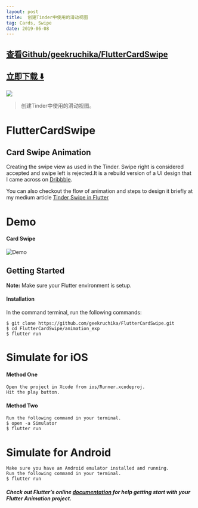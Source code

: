 ```yaml
---
layout: post
title:  创建Tinder中使用的滑动视图
tag: Cards, Swipe
date: 2019-06-08
---
```


 

## [查看Github/geekruchika/FlutterCardSwipe](http://github.com/geekruchika/FlutterCardSwipe)
## [立即下载 ️⬇️ ](https://codeload.github.com/geekruchika/FlutterCardSwipe/zip/master) 


 
![](https://flutterawesome.com/content/images/2019/02/FlutterCardSwipe.jpg)
 
>
> 创建Tinder中使用的滑动视图。
>

 

# FlutterCardSwipe

## Card Swipe Animation

Creating the swipe view as used in the Tinder. Swipe right is considered accepted and swipe left is rejected.It is a rebuild version of a UI design that I came across on [Dribbble](https://dribbble.com/shots/2216416-Showtime-app).

You can also checkout the flow of animation and steps to design it briefly at my medium article [Tinder Swipe in Flutter](https://blog.geekyants.com/tinder-swipe-in-flutter-7e4fc56021bc)

# Demo

#### Card Swipe

![Demo](https://github.com/geekruchika/FlutterCardSwipe/blob/master/animation_exp/ScreenGif/cardSwipe.gif)

<!-- #### Page Reveal

![Demo](https://github.com/geekruchika/FlutterCardSwipe/blob/master/animation_exp/ScreenGif/pageReveal.gif) -->


## Getting Started
**Note:** Make sure your Flutter environment is setup.

#### Installation

In the command terminal, run the following commands:

    $ git clone https://github.com/geekruchika/FlutterCardSwipe.git
    $ cd FlutterCardSwipe/animation_exp
    $ flutter run

# Simulate for iOS
#### Method One
    
    Open the project in Xcode from ios/Runner.xcodeproj.
    Hit the play button.

#### Method Two

    Run the following command in your terminal.
    $ open -a Simulator
    $ flutter run

# Simulate for Android

    Make sure you have an Android emulator installed and running.
    Run the following command in your terminal.
    $ flutter run

##### Check out Flutter’s online [documentation](http://flutter.io/) for help getting start with your Flutter Animation project.
